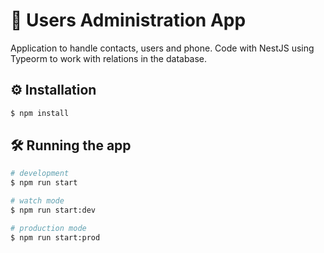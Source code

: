 # 📝 Users Administration App

Application to handle contacts, users and phone. Code with NestJS using Typeorm to work with relations in the database.

## ⚙ Installation

```bash
$ npm install
```

## 🛠 Running the app

```bash
# development
$ npm run start

# watch mode
$ npm run start:dev

# production mode
$ npm run start:prod
```






